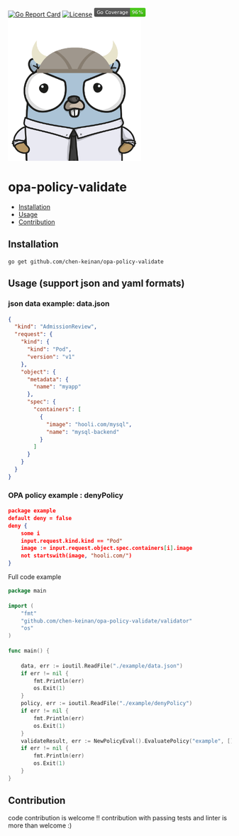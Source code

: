 [![Go Report Card](https://goreportcard.com/badge/github.com/chen-keinan/opa-policy-validate)](https://goreportcard.com/report/github.com/chen-keinan/opa-policy-validate)
[![License](https://img.shields.io/badge/License-Apache%202.0-blue.svg)](https://github.com/chen-keinan/go-command-eval/blob/master/LICENSE)
<img src="./pkg/img/coverage_badge.png" alt="test coverage badge">
<br><img src="./pkg/img/opa_img_gopher.png" width="300" alt="opa_val logo"><br>

# opa-policy-validate


* [Installation](#installation)
* [Usage](#usage)
* [Contribution](#Contribution)


## Installation

```shell
go get github.com/chen-keinan/opa-policy-validate
```

## Usage (support json and yaml formats)
### json data example: data.json
```json
{
  "kind": "AdmissionReview",
  "request": {
    "kind": {
      "kind": "Pod",
      "version": "v1"
    },
    "object": {
      "metadata": {
        "name": "myapp"
      },
      "spec": {
        "containers": [
          {
            "image": "hooli.com/mysql",
            "name": "mysql-backend"
          }
        ]
      }
    }
  }
}
```
### OPA policy example : denyPolicy

```json
package example
default deny = false
deny {
	some i
	input.request.kind.kind == "Pod"
	image := input.request.object.spec.containers[i].image
	not startswith(image, "hooli.com/")
}
```

Full code example

```go
package main

import (
	"fmt"
	"github.com/chen-keinan/opa-policy-validate/validator"
	"os"
)

func main() {

	data, err := ioutil.ReadFile("./example/data.json")
	if err != nil {
		fmt.Println(err)
		os.Exit(1)
	}
	policy, err := ioutil.ReadFile("./example/denyPolicy")
	if err != nil {
		fmt.Println(err)
		os.Exit(1)
	}
	validateResult, err := NewPolicyEval().EvaluatePolicy("example", []string{"deny"}, string(policy), string(data))
	if err != nil {
		fmt.Println(err)
		os.Exit(1)
	}
}
```


## Contribution
code contribution is welcome !!
contribution with passing tests and linter is more than welcome :)